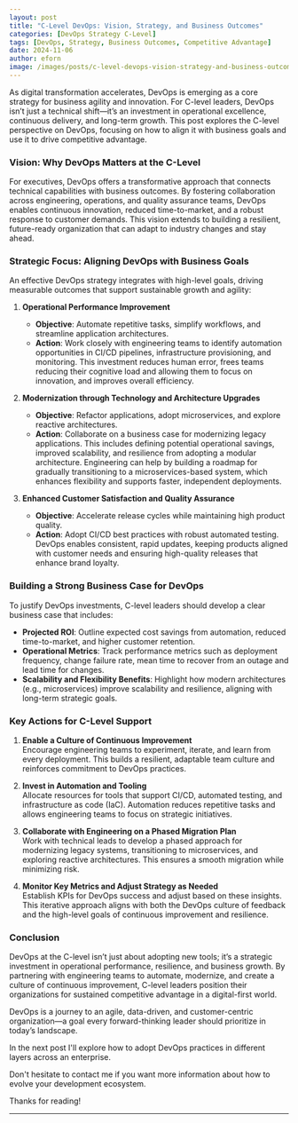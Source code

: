 ```yaml
---
layout: post
title: "C-Level DevOps: Vision, Strategy, and Business Outcomes"
categories: [DevOps Strategy C-Level]
tags: [DevOps, Strategy, Business Outcomes, Competitive Advantage]
date: 2024-11-06
author: eforn
image: /images/posts/c-level-devops-vision-strategy-and-business-outcomes/header.jpg
---
```


As digital transformation accelerates, DevOps is emerging as a core strategy for business agility and innovation. For C-level leaders, DevOps isn’t just a technical shift—it’s an investment in operational excellence, continuous delivery, and long-term growth. This post explores the C-level perspective on DevOps, focusing on how to align it with business goals and use it to drive competitive advantage.

### Vision: Why DevOps Matters at the C-Level

For executives, DevOps offers a transformative approach that connects technical capabilities with business outcomes. By fostering collaboration across engineering, operations, and quality assurance teams, DevOps enables continuous innovation, reduced time-to-market, and a robust response to customer demands. This vision extends to building a resilient, future-ready organization that can adapt to industry changes and stay ahead.

### Strategic Focus: Aligning DevOps with Business Goals

An effective DevOps strategy integrates with high-level goals, driving measurable outcomes that support sustainable growth and agility:

1. **Operational Performance Improvement**
   - **Objective**: Automate repetitive tasks, simplify workflows, and streamline application architectures.
   - **Action**: Work closely with engineering teams to identify automation opportunities in CI/CD pipelines, infrastructure provisioning, and monitoring. This investment reduces human error, frees teams reducing their cognitive load and allowing them to focus on innovation, and improves overall efficiency.

2. **Modernization through Technology and Architecture Upgrades**
   - **Objective**: Refactor applications, adopt microservices, and explore reactive architectures.
   - **Action**: Collaborate on a business case for modernizing legacy applications. This includes defining potential operational savings, improved scalability, and resilience from adopting a modular architecture. Engineering can help by building a roadmap for gradually transitioning to a microservices-based system, which enhances flexibility and supports faster, independent deployments.

3. **Enhanced Customer Satisfaction and Quality Assurance**
   - **Objective**: Accelerate release cycles while maintaining high product quality.
   - **Action**: Adopt CI/CD best practices with robust automated testing. DevOps enables consistent, rapid updates, keeping products aligned with customer needs and ensuring high-quality releases that enhance brand loyalty.

### Building a Strong Business Case for DevOps

To justify DevOps investments, C-level leaders should develop a clear business case that includes:

- **Projected ROI**: Outline expected cost savings from automation, reduced time-to-market, and higher customer retention.
- **Operational Metrics**: Track performance metrics such as deployment frequency, change failure rate, mean time to recover from an outage and lead time for changes.
- **Scalability and Flexibility Benefits**: Highlight how modern architectures (e.g., microservices) improve scalability and resilience, aligning with long-term strategic goals.

### Key Actions for C-Level Support

1. **Enable a Culture of Continuous Improvement**  
   Encourage engineering teams to experiment, iterate, and learn from every deployment. This builds a resilient, adaptable team culture and reinforces commitment to DevOps practices.

2. **Invest in Automation and Tooling**  
   Allocate resources for tools that support CI/CD, automated testing, and infrastructure as code (IaC). Automation reduces repetitive tasks and allows engineering teams to focus on strategic initiatives.

3. **Collaborate with Engineering on a Phased Migration Plan**  
   Work with technical leads to develop a phased approach for modernizing legacy systems, transitioning to microservices, and exploring reactive architectures. This ensures a smooth migration while minimizing risk.

4. **Monitor Key Metrics and Adjust Strategy as Needed**  
   Establish KPIs for DevOps success and adjust based on these insights. This iterative approach aligns with both the DevOps culture of feedback and the high-level goals of continuous improvement and resilience.

### Conclusion

DevOps at the C-level isn’t just about adopting new tools; it’s a strategic investment in operational performance, resilience, and business growth. By partnering with engineering teams to automate, modernize, and create a culture of continuous improvement, C-level leaders position their organizations for sustained competitive advantage in a digital-first world.

DevOps is a journey to an agile, data-driven, and customer-centric organization—a goal every forward-thinking leader should prioritize in today’s landscape.

In the next post I'll explore how to adopt DevOps practices in different layers across an enterprise.

Don't hesitate to contact me if you want more information about how to evolve your development ecosystem.

Thanks for reading!

--- 
